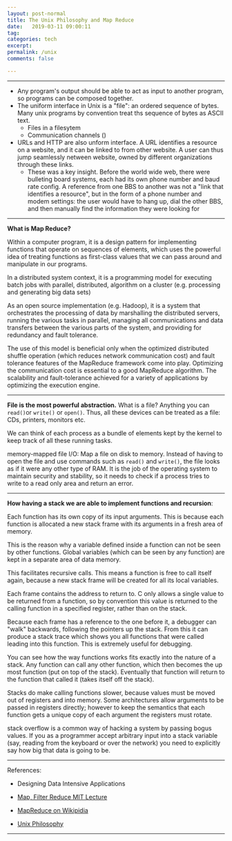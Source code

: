 ```yaml
---
layout: post-normal
title: The Unix Philosophy and Map Reduce
date:   2019-03-11 09:00:11
tag: 
categories: tech
excerpt: 
permalink: /unix
comments: false

---
```



-----


- Any program's output should be able to act as input to another program, so programs can be composed together. 
- The uniform interface in Unix is a "file": an ordered sequence of bytes. Many unix programs by convention treat ths sequence of bytes as ASCII text.
    + Files in a filesytem
    + Communication channels ()
- URLs and HTTP are also unform interface. A URL identifies a resource on a website, and it can be linked to from other website. A user can thus jump seamlessly netween website, owned by different organizations through these links.
    + These was a key insight. Before the world wide web, there were bulleting board systems, each had its own phone number and baud rate config. A reference from one BBS to another was not a "link that identifies a resource", but in the form of a phone number and modem settings: the user would have to hang up, dial the other BBS, and then manually find the information they were looking for 

------
**What is Map Reduce?**

Within a computer program, it is a design pattern for implementing functions that operate on sequences of elements, which uses the powerful idea of treating functions as first-class values that we can pass around and manipulate in our programs.

In a distributed system context, it is a programming model for executing batch jobs with parallel, distributed, algorithm on a cluster (e.g. processing and generating big data sets)

As an open source implementation (e.g. Hadoop), it is a system that orchestrates the processing of data by marshalling the distributed servers, running the various tasks in parallel, managing all communications and data transfers between the various parts of the system, and providing for redundancy and fault tolerance.

The use of this model is beneficial only when the optimized distributed shuffle operation (which reduces network communication cost) and fault tolerance features of the MapReduce framework come into play. Optimizing the communication cost is essential to a good MapReduce algorithm. The scalability and fault-tolerance achieved for a variety of applications by optimizing the execution engine.

-----

**File is the most powerful abstraction.** What is a file? Anything you can `read()`or `write()` or `open()`. Thus, all these devices can be treated as a file: CDs, printers, monitors etc.

We can think of each process as a bundle of elements kept by the kernel to keep track of all these running tasks.

memory-mapped file I/O: Map a file on disk to memory. Instead of having to open the file and use commands such as `read()` and `write()`, the file looks as if it were any other type of RAM. It is the job of the operating system to maintain security and stability, so it needs to check if a process tries to write to a read only area and return an error.


-----

**How having a stack we are able to implement functions and recursion**:

Each function has its own copy of its input arguments. This is because each function is allocated a new stack frame with its arguments in a fresh area of memory.

This is the reason why a variable defined inside a function can not be seen by other functions. Global variables (which can be seen by any function) are kept in a separate area of data memory.

This facilitates recursive calls. This means a function is free to call itself again, because a new stack frame will be created for all its local variables.

Each frame contains the address to return to. C only allows a single value to be returned from a function, so by convention this value is returned to the calling function in a specified register, rather than on the stack.

Because each frame has a reference to the one before it, a debugger can "walk" backwards, following the pointers up the stack. From this it can produce a stack trace which shows you all functions that were called leading into this function. This is extremely useful for debugging.

You can see how the way functions works fits exactly into the nature of a stack. Any function can call any other function, which then becomes the up most function (put on top of the stack). Eventually that function will return to the function that called it (takes itself off the stack).

Stacks do make calling functions slower, because values must be moved out of registers and into memory. Some architectures allow arguments to be passed in registers directly; however to keep the semantics that each function gets a unique copy of each argument the registers must rotate.

stack overflow is a common way of hacking a system by passing bogus values. If you as a programmer accept arbitrary input into a stack variable (say, reading from the keyboard or over the network) you need to explicitly say how big that data is going to be.



-----

References: 

* Designing Data Intensive Applications
* [Map, Filter Reduce MIT Lecture](http://web.mit.edu/6.031/www/fa18/classes/25-map-filter-reduce/)
* [MapReduce on Wikipidia](https://en.wikipedia.org/wiki/MapReduce)

* [Unix Philosophy](https://homepage.cs.uri.edu/~thenry/resources/unix_art/ch01s06.html)
------

